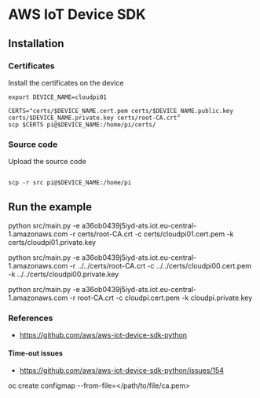 # AWS IoT Device SDK

## Installation

### Certificates

Install the certificates on the device

```shell
export DEVICE_NAME=cloudpi01

CERTS="certs/$DEVICE_NAME.cert.pem certs/$DEVICE_NAME.public.key certs/$DEVICE_NAME.private.key certs/root-CA.crt"
scp $CERTS pi@$DEVICE_NAME:/home/pi/certs/

```
### Source code

Upload the source code

```shell

scp -r src pi@$DEVICE_NAME:/home/pi

```

## Run the example

python src/main.py -e a36ob0439j5iyd-ats.iot.eu-central-1.amazonaws.com -r certs/root-CA.crt -c certs/cloudpi01.cert.pem -k certs/cloudpi01.private.key

python src/main.py -e a36ob0439j5iyd-ats.iot.eu-central-1.amazonaws.com -r ../../certs/root-CA.crt -c ../../certs/cloudpi00.cert.pem -k ../../certs/cloudpi00.private.key

python src/main.py -e a36ob0439j5iyd-ats.iot.eu-central-1.amazonaws.com -r root-CA.crt -c cloudpi.cert.pem -k cloudpi.private.key

### References

* https://github.com/aws/aws-iot-device-sdk-python

#### Time-out issues

* https://github.com/aws/aws-iot-device-sdk-python/issues/154




oc create configmap <configmap-name> --from-file=</path/to/file/ca.pem>
